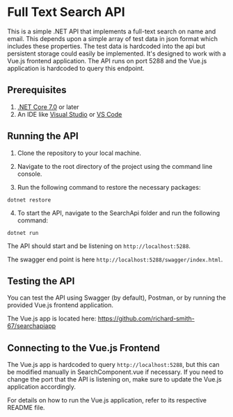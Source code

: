 # Full Text Search API

This is a simple .NET API that implements a full-text search on name and email. This depends upon a simple array of test data in json format which includes these properties. The test data is hardcoded into the api but persistent storage could easily be implemented.  It's designed to work with a Vue.js frontend application. The API runs on port 5288 and the Vue.js application is hardcoded to query this endpoint.

## Prerequisites

1. [.NET Core 7.0](https://dotnet.microsoft.com/download) or later
2. An IDE like [Visual Studio](https://visualstudio.microsoft.com/) or [VS Code](https://code.visualstudio.com/)

## Running the API

1. Clone the repository to your local machine.

2. Navigate to the root directory of the project using the command line console.

3. Run the following command to restore the necessary packages:

```
dotnet restore
```

4. To start the API, navigate to the SearchApi folder and run the following command:

```
dotnet run
```

The API should start and be listening on `http://localhost:5288`.

The swagger end point is here `http://localhost:5288/swagger/index.html`.

## Testing the API

You can test the API using Swagger (by default), Postman, or by running the provided Vue.js frontend application.

The Vue.js app is located here: https://github.com/richard-smith-67/searchapiapp

## Connecting to the Vue.js Frontend

The Vue.js app is hardcoded to query `http://localhost:5288`, but this can be modified manually in SearchComponent.vue if necessary. If you need to change the port that the API is listening on, make sure to update the Vue.js application accordingly. 

For details on how to run the Vue.js application, refer to its respective README file.
